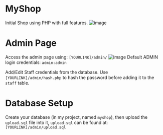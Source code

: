 # MyShop
Initial Shop using PHP with full features.
![image](https://user-images.githubusercontent.com/65598953/94992834-80d1ff00-0584-11eb-9591-8148f9cc8b48.png)

# Admin Page
Access the admin page using: 
```[YOURLINK]/admin/```
![image](https://user-images.githubusercontent.com/65598953/94992905-238a7d80-0585-11eb-9538-62e3445d2cf0.png)
Default ADMIN login credentials: 
```admin:admin```

Add/Edit Staff credentials from the database.
Use ```[YOURLINK]/admin/hash.php``` to hash the password before adding it to the ```staff``` table.

# Database Setup
Create your database (in my project, named ```myshop```), then upload the ```upload.sql``` file into it, ```upload.sql``` can be found at: 
```[YOURLINK]/admin/upload.sql```
